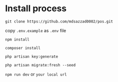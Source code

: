 # Install  process
`git clone https://github.com/mdsazzad0002/pos.git`

copy `.env.example` as `.env` file

`npm install`

`composer install`

`php artisan key:generate`

`php artisan migrate:fresh --seed`

`npm run dev` or `your local url`

